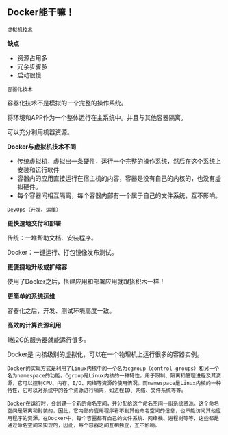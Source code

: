 ## Docker能干嘛！

```
虚拟机技术
```

**缺点**

- 资源占用多
- 冗余步骤多
- 启动很慢

```
容器化技术
```

容器化技术不是模拟的一个完整的操作系统。

将环境和APP作为一个整体运行在主系统中。并且与其他容器隔离。

可以充分利用机器资源。



**Docker与虚拟机技术不同**

- 传统虚拟机，虚拟出一条硬件，运行一个完整的操作系统，然后在这个系统上安装和运行软件
- 容器内的应用直接运行在宿主机的内容，容器是没有自己的内核的，也没有虚拟硬件。
- 每个容器间相互隔离，每个容器内部有一个属于自己的文件系统，互不影响。



```
DevOps（开发、运维）
```

**更快速地交付和部署**

传统：一堆帮助文档、安装程序。

Docker：一键运行、打包镜像发布测试。

**更便捷地升级或扩缩容**

使用了Docker之后，搭建应用和部署应用就跟搭积木一样！

**更简单的系统运维**

容器化之后，开发、测试环境高度一致。

**高效的计算资源利用**

1核2G的服务器就能运行很多。

Docker是 内核级别的虚拟化，可以在一个物理机上运行很多的容器实例。



```
Docker的实现方式是利用了Linux内核中的一个名为cgroup（control groups）和另一个名为namespace的功能。Cgroup是Linux内核的一种特性，用于限制、隔离和管理进程及其资源，它可以控制CPU、内存、I/O、网络等资源的使用情况。而namespace是Linux内核的一种特性，它可以对系统中的各个资源进行隔离，如进程ID、网络、文件系统等等。

Docker在运行时，会创建一个新的命名空间，并分配给这个命名空间一组系统资源。这个命名空间是隔离和封装的，因此，它内部的应用程序看不到其他命名空间的信息，也不能访问其他应用程序的资源。在Docker中，每个容器都有自己的文件系统、网络栈、进程树等等，这些都是通过命名空间来实现的，因此，每个容器之间互相独立，互不影响。
```

